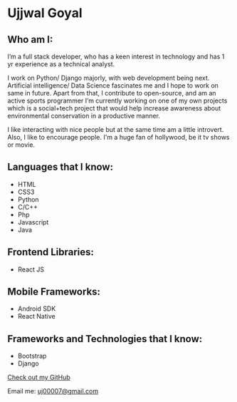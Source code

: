 # Ujjwal Goyal

## Who am I:
I’m a full stack developer, who has a keen interest in technology and has 1 yr experience as a technical analyst.

I work on Python/ Django majorly, with web development being next. Artificial intelligence/ Data Science fascinates me and I hope to work on same in future. Apart from that, I contribute to open-source, and am an active sports programmer
I’m currently working on one of my own projects which is a social+tech project that would help increase awareness about environmental conservation in a productive manner. 

I like interacting with nice people but at the same time am a little introvert. Also, I like to encourage people. I'm a huge fan of hollywood, be it tv shows or movie.


## Languages that I know:

- HTML
- CSS3
- Python
- C/C++
- Php
- Javascript
- Java

## Frontend Libraries:

- React JS

## Mobile Frameworks:

- Android SDK
- React Native

## Frameworks and Technologies that I know:

- Bootstrap
- Django


[Check out my GitHub](https://github.com/uj00007)

Email me: uj00007@gmail.com
